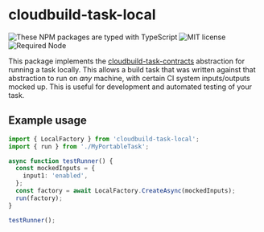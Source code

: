 # cloudbuild-task-local

![These NPM packages are typed with TypeScript](https://img.shields.io/npm/types/cloudbuild-task-local)
![MIT license](https://img.shields.io/npm/l/cloudbuild-task-local)
![Required Node](https://img.shields.io/node/v/cloudbuild-task-local)

This package implements the [cloudbuild-task-contracts](https://www.npmjs.com/package/cloudbuild-task-contracts) abstraction
for running a task locally.
This allows a build task that was written against that abstraction to run on *any* machine, with certain CI system
inputs/outputs mocked up.
This is useful for development and automated testing of your task.

## Example usage

```ts
import { LocalFactory } from 'cloudbuild-task-local';
import { run } from './MyPortableTask';

async function testRunner() {
  const mockedInputs = {
    input1: 'enabled',
  };
  const factory = await LocalFactory.CreateAsync(mockedInputs);
  run(factory);
}

testRunner();
```
